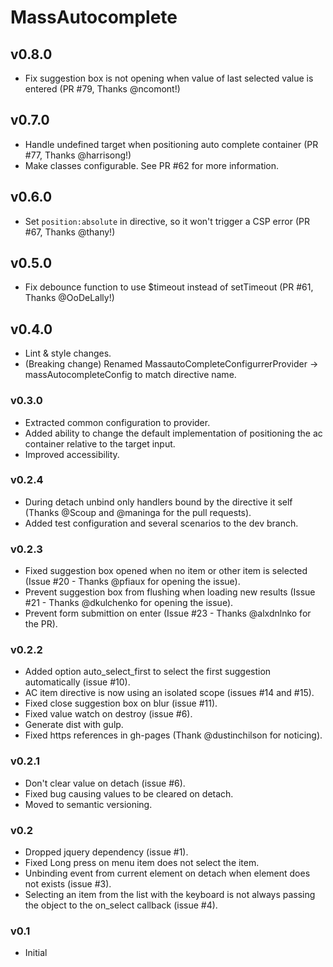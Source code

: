 MassAutocomplete
================

## v0.8.0
- Fix suggestion box is not opening when value of last selected value is entered (PR #79, Thanks @ncomont!)

## v0.7.0
- Handle undefined target when positioning auto complete container (PR #77, Thanks @harrisong!)
- Make classes configurable. See PR #62 for more information.

## v0.6.0
- Set `position:absolute` in directive, so it won't trigger a CSP error (PR #67, Thanks @thany!)

## v0.5.0
- Fix debounce function to use $timeout instead of setTimeout (PR #61, Thanks @OoDeLally!)

## v0.4.0
- Lint & style changes.
- (Breaking change) Renamed MassautoCompleteConfigurrerProvider -> massAutocompleteConfig to match directive name.

### v0.3.0
- Extracted common configuration to provider.
- Added ability to change the default implementation of positioning the ac container relative to the target input.
- Improved accessibility.

### v0.2.4
- During detach unbind only handlers bound by the directive it self (Thanks @Scoup and @maninga for the pull requests).
- Added test configuration and several scenarios to the dev branch.

### v0.2.3
- Fixed suggestion box opened when no item or other item is selected (Issue #20 - Thanks @pfiaux for opening the issue).
- Prevent suggestion box from flushing when loading new results (Issue #21 - Thanks @dkulchenko for opening the issue).
- Prevent form submittion on enter (Issue #23 - Thanks @alxdnlnko  for the PR).

### v0.2.2
- Added option auto_select_first to select the first suggestion automatically (issue #10).
- AC item directive is now using an isolated scope (issues #14 and #15).
- Fixed close suggestion box on blur (issue #11).
- Fixed value watch on destroy (issue #6).
- Generate dist with gulp.
- Fixed https references in gh-pages (Thank @dustinchilson for noticing).

### v0.2.1
- Don't clear value on detach (issue #6).
- Fixed bug causing values to be cleared on detach.
- Moved to semantic versioning.

### v0.2
- Dropped jquery dependency (issue #1).
- Fixed Long press on menu item does not select the item.
- Unbinding event from current element on detach when element does not exists (issue #3).
- Selecting an item from the list with the keyboard is not always passing the object to the on_select callback (issue #4).

### v0.1
- Initial
